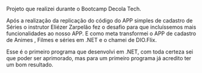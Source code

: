 Projeto que realizei durante o Bootcamp Decola Tech.

Após a realização da replicação do código do APP simples de cadastro de Séries o instrutor Eliézer Zarpelão fez o desafio para que incluíssemos mais funcionalidades ao nosso APP. E como meta transformei o APP de cadastro de Animes , Filmes e séries em .NET e o chamei de DIO.Flix.

Esse é o primeiro programa que desenvolvi em .NET, com toda certeza sei que poder ser aprimorado, mas para um primeiro programa já acredito ter um bom resultado.
